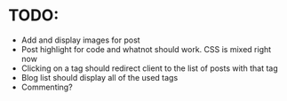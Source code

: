 TODO:
=====

 - Add and display images for post
 - Post highlight for code and whatnot should work. CSS is mixed right now
 - Clicking on a tag should redirect client to the list of posts with that tag
 - Blog list should display all of the used tags
 - Commenting?
